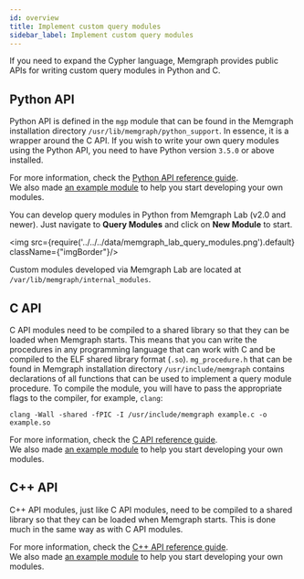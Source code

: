 ```yaml
---
id: overview
title: Implement custom query modules
sidebar_label: Implement custom query modules
---
```


If you need to expand the Cypher language, Memgraph provides public APIs for
writing custom query modules in Python and C.

## Python API

Python API is defined in the `mgp` module that can be found in the Memgraph
installation directory `/usr/lib/memgraph/python_support`. In essence, it is a
wrapper around the C API. If you wish to write your own query modules using the
Python API, you need to have Python version `3.5.0` or above installed.

For more information, check the [Python API reference
guide](/reference-guide/query-modules/implement-custom-query-modules/api/python-api.md).<br/>
We also made [an example
module](/reference-guide/query-modules/implement-custom-query-modules/custom-query-module-example.md#python-api)
to help you start developing your own modules.

You can develop query modules in Python from Memgraph Lab (v2.0 and newer). Just
navigate to **Query Modules** and click on **New Module** to start.

<img src={require('../../../data/memgraph_lab_query_modules.png').default} className={"imgBorder"}/>

Custom modules developed via Memgraph Lab are located at
`/var/lib/memgraph/internal_modules`.

## C API

C API modules need to be compiled to a shared library so that they can be loaded
when Memgraph starts. This means that you can write the procedures in any
programming language that can work with C and be compiled to the ELF shared
library format (`.so`). `mg_procedure.h` that can be found in Memgraph
installation directory `/usr/include/memgraph` contains declarations of all
functions that can be used to implement a query module procedure. To compile the
module, you will have to pass the appropriate flags to the compiler, for
example, `clang`:

```plaintext
clang -Wall -shared -fPIC -I /usr/include/memgraph example.c -o example.so
```

For more information, check the [C API reference
guide](/reference-guide/query-modules/implement-custom-query-modules/api/c-api.md).<br/>
We also made [an example
module](/reference-guide/query-modules/implement-custom-query-modules/custom-query-module-example.md#c-api)
to help you start developing your own modules.

## C++ API

C++ API modules, just like C API modules, need to be compiled to a shared
library so that they can be loaded when Memgraph starts. This is done much in
the same way as with C API modules.

For more information, check the [C++ API reference
guide](/reference-guide/query-modules/implement-custom-query-modules/api/cpp-api.md).<br/>
We also made [an example
module](/reference-guide/query-modules/implement-custom-query-modules/custom-query-module-example.md#cpp-api)
to help you start developing your own modules.
